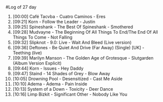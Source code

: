 #Log of 27 day

1. [00:00] Café Tacvba - Cuatro Caminos - Eres
1. [09:21] Korn - Follow the Leader - Justin
1. [09:25] Spineshank - The Best Of Spineshank - Smothered
1. [09:28] Mudvayne - The Beginning Of All Things To End/The End Of All Things To Come - Not Falling
1. [09:32] Slipknot - 9.0: Live - Wait And Bleed (Live version)
1. [09:36] Deftones - Be Quiet And Drive (Far Away) (Single) [UK] - Teething (live)
1. [09:39] Marilyn Manson - The Golden Age of Grotesque - Slutgarden (Album Version Explicit)
1. [09:44] Korn - Issues - Hey Daddy
1. [09:47] Staind - 14 Shades of Grey - Blow Away
1. [10:05] Drowning Pool - Desensitized - Cast Me Aside
1. [10:10] Adema - Adema - Pain Inside
1. [10:13] System of a Down - Toxicity - Deer Dance
1. [10:16] Limp Bizkit - Significant Other - Nobody Like You
